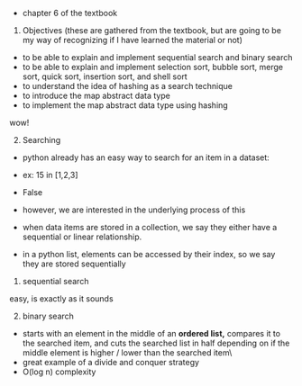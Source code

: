 - chapter 6 of the textbook

1. Objectives (these are gathered from the textbook, but are going to be my way of recognizing if I have learned the material or not)
 - to be able to explain and implement sequential search and binary search
 - to be able to explain and implement selection sort, bubble sort, merge sort, quick sort, insertion sort, and shell sort
 - to understand the idea of hashing as a search technique
 - to introduce the map abstract data type
 - to implement the map abstract data type using hashing

 wow!

 2. Searching

 - python already has an easy way to search for an item in a dataset:
 - ex: 15 in [1,2,3]
  - False
 - however, we are interested in the underlying process of this

 - when data items are stored in a collection, we say they either have a sequential or linear relationship.
 - in a python list, elements can be accessed by their index, so we say they are stored sequentially

  1. sequential search

  easy, is exactly as it sounds

  2. binary search

   - starts with an element in the middle of an **ordered list,** compares it to the searched item, and cuts the searched list in half depending on if the middle element is higher / lower than the searched item\
   - great example of a divide and conquer strategy
   - O(log n) complexity
